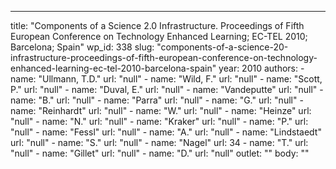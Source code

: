 ---
  title: "Components of a Science 2.0 Infrastructure. Proceedings of Fifth European Conference on Technology Enhanced Learning; EC-TEL 2010; Barcelona; Spain"
  wp_id: 338
  slug: "components-of-a-science-20-infrastructure-proceedings-of-fifth-european-conference-on-technology-enhanced-learning-ec-tel-2010-barcelona-spain"
  year: 2010
  authors: 
    - 
      name: "Ullmann, T.D."
      url: "null"
    - 
      name: "Wild, F."
      url: "null"
    - 
      name: "Scott, P."
      url: "null"
    - 
      name: "Duval, E."
      url: "null"
    - 
      name: "Vandeputte"
      url: "null"
    - 
      name: "B."
      url: "null"
    - 
      name: "Parra"
      url: "null"
    - 
      name: "G."
      url: "null"
    - 
      name: "Reinhardt"
      url: "null"
    - 
      name: "W."
      url: "null"
    - 
      name: "Heinze"
      url: "null"
    - 
      name: "N."
      url: "null"
    - 
      name: "Kraker"
      url: "null"
    - 
      name: "P."
      url: "null"
    - 
      name: "Fessl"
      url: "null"
    - 
      name: "A."
      url: "null"
    - 
      name: "Lindstaedt"
      url: "null"
    - 
      name: "S."
      url: "null"
    - 
      name: "Nagel"
      url: 34
    - 
      name: "T."
      url: "null"
    - 
      name: "Gillet"
      url: "null"
    - 
      name: "D."
      url: "null"
  outlet: ""
  body: ""
